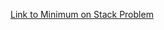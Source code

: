 [Link to Minimum on Stack Problem](https://app.codesignal.com/interview-practice/task/gnZYGn367s4yaHvRr)
